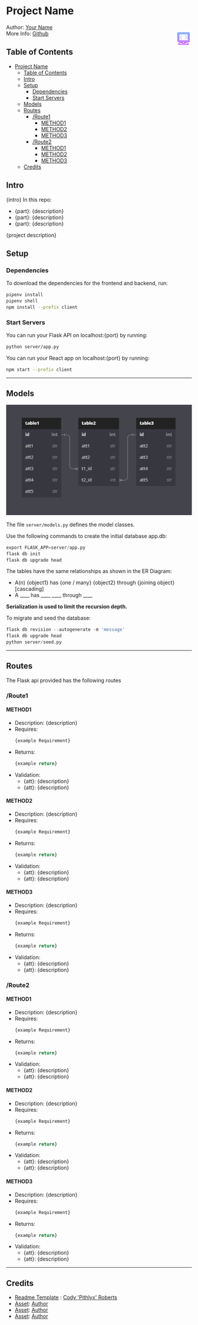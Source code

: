 # Project Name
Author: [Your Name](your_github_profile)  
More Info: [Github](your_project_repo)
<img src="./src/icon.png" align="right"
     alt="{alt_text}" width="45" height="45">
## Table of Contents
- [Project Name](#project-name)
  - [Table of Contents](#table-of-contents)
  - [Intro](#intro)
  - [Setup](#setup)
    - [Dependencies](#dependencies)
    - [Start Servers](#start-servers)
  - [Models](#models)
  - [Routes](#routes)
    - [/Route1](#route1)
      - [METHOD1](#method1)
      - [METHOD2](#method2)
      - [METHOD3](#method3)
    - [/Route2](#route2)
      - [METHOD1](#method1-1)
      - [METHOD2](#method2-1)
      - [METHOD3](#method3-1)
  - [Credits](#credits)
## Intro
{intro}
In this repo:
  - {part}: {description}
  - {part}: {description}
  - {part}: {description}


{project description}

## Setup
### Dependencies
To download the dependencies for the frontend and backend, run:
```bash
pipenv install
pipenv shell
npm install --prefix client
```
### Start Servers
You can run your Flask API on localhost:{port} by running:
```bash
python server/app.py
```
You can run your React app on localhost:{port} by running:
```bash
npm start --prefix client
```
***
## Models
![Database Diagram](src/db_example.png)

The file `server/models.py` defines the model classes.

Use the following commands to create the initial database app.db:
```python
export FLASK_APP=server/app.py
flask db init
flask db upgrade head
```
The tables have the same relationships as shown in the ER Diagram:
- A(n) {object1} has {one / many} {object2} through {joining object} [cascading]
- A ____ has ____ ____ through ____
  

**Serialization is used to limit the recursion depth.**

To migrate and seed the database:
```python
flask db revision --autogenerate -m 'message'
flask db upgrade head
python server/seed.py
```

***
## Routes

The Flask api provided has the following routes

### /Route1

#### METHOD1
  - Description: {description}
  - Requires:
    ```python
    {example Requirement}
    ```
  - Returns:
    ```python
    {example return}
    ```
  - Validation:
    - {att}: {description}
    - {att}: {description}
#### METHOD2
  - Description: {description}
  - Requires:
    ```python
    {example Requirement}
    ```
  - Returns:
    ```python
    {example return}
    ```
  - Validation:
    - {att}: {description}
    - {att}: {description}
#### METHOD3
  - Description: {description}
  - Requires:
    ```python
    {example Requirement}
    ```
  - Returns:
    ```python
    {example return}
    ```
  - Validation:
    - {att}: {description}
    - {att}: {description}
  
### /Route2

#### METHOD1
  - Description: {description}
  - Requires:
    ```python
    {example Requirement}
    ```
  - Returns:
    ```python
    {example return}
    ```
  - Validation:
    - {att}: {description}
    - {att}: {description}
#### METHOD2
  - Description: {description}
  - Requires:
    ```python
    {example Requirement}
    ```
  - Returns:
    ```python
    {example return}
    ```
  - Validation:
    - {att}: {description}
    - {att}: {description}
#### METHOD3
  - Description: {description}
  - Requires:
    ```python
    {example Requirement}
    ```
  - Returns:
    ```python
    {example return}
    ```
  - Validation:
    - {att}: {description}
    - {att}: {description}

---
## Credits
- [Readme Template](https://github.com/pithlyx/readme) : [Cody 'Pithlyx' Roberts](https://github.com/pithlyx)
- [Asset](link_to_asset): [Author](link_to_author)
- [Asset](link_to_asset): [Author](link_to_author)
- [Asset](link_to_asset): [Author](link_to_author)